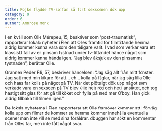 ```yaml
---
title: Pojke flydde TV-soffan så fort sexscenen dök upp
category: 9
order: 6
author: Ambrose Monk
---
```


I en kväll som Olle Mérepeu, 15, beskriver som “post-traumatisk”, rapporterar lokala nyheter i Flen att Olles framtid för filmtittande hemma aldrig kommer kunna vara som den tidigare varit. I vad som verkar vara ett klassiskt fall av en pinsam tystnad under tv-tittandet hände något som aldrig kommer kunna hända igen. “Jag blev åksjuk av den pinsamma tystnaden”, berättar Olle.

Grannen Peder Fili, 57, beskriver händelsen:
“Jag såg allt från mitt fönster. Jag satt med min kikare för att… eh… kolla på fåglar, när jag såg lilla Olle och hans far kolla på något på TV. När det plötsligt dök upp något som verkade vara en sexscen på TV blev Olle helt röd och het i ansiktet, och tog hastigt sitt glas för att gå till köket och fylla på med mer O’boy. Han gick aldrig tillbaka till filmen igen.”

De lokala nyheterna i Flen rapporterar att Olle framöver kommer att i förväg kolla upp om filmer de kommer se hemma kommer innehålla eventuella scener man inte vill se med sina föräldrar. dbuggen har sökt en kommentar från Olles far, men inte fått något svar.
